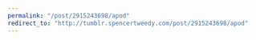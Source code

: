 ```yaml
---
permalink: "/post/2915243698/apod"
redirect_to: "http://tumblr.spencertweedy.com/post/2915243698/apod"
---
```

